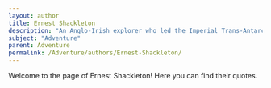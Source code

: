 ```yaml
---
layout: author
title: Ernest Shackleton
description: "An Anglo-Irish explorer who led the Imperial Trans-Antarctic Expedition and is celebrated for his adventurous spirit and remarkable leadership during challenging voyages."
subject: "Adventure"
parent: Adventure
permalink: /Adventure/authors/Ernest-Shackleton/
---
```


Welcome to the page of Ernest Shackleton! Here you can find their quotes.
